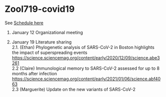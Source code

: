 # Zool719-covid19

See [Schedule here](https://docs.google.com/spreadsheets/d/1NJWmhJHhY_MuPiSu9Oii1-UA2HYzqlfMRqr88NlKtHs/edit#gid=0)

1. January 12 Organizational meeting

2. January 19 Literature sharing  
    2.1. (Ethan) Phylogenetic analysis of SARS-CoV-2 in Boston highlights the impact of superspreading events
https://science.sciencemag.org/content/early/2020/12/09/science.abe3261  
    2.2 (Claire) Immunological memory to SARS-CoV-2 assessed for up to 8 months after infection
https://science.sciencemag.org/content/early/2021/01/06/science.abf4063  
    2.3 (Marguerite) Update on the new variants of SARS-CoV-2 
    
